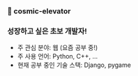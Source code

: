 ### 🌠 cosmic-elevator
<!--
- 🔭 I’m currently working on ...
- 🌱 I’m currently learning ...
- 👯 I’m looking to collaborate on ...
- 🤔 I’m looking for help with ...
- 💬 Ask me about ...
- 📫 How to reach me: ...
- 😄 Pronouns: ...
- ⚡ Fun fact: ...
-->
### 성장하고 싶은 초보 개발자!

- 주 관심 분야: 웹 (요즘 공부 중!)
- 주 사용 언어: Python, C++, ...
- 현재 공부 중인 기술 스택: Django, pygame
